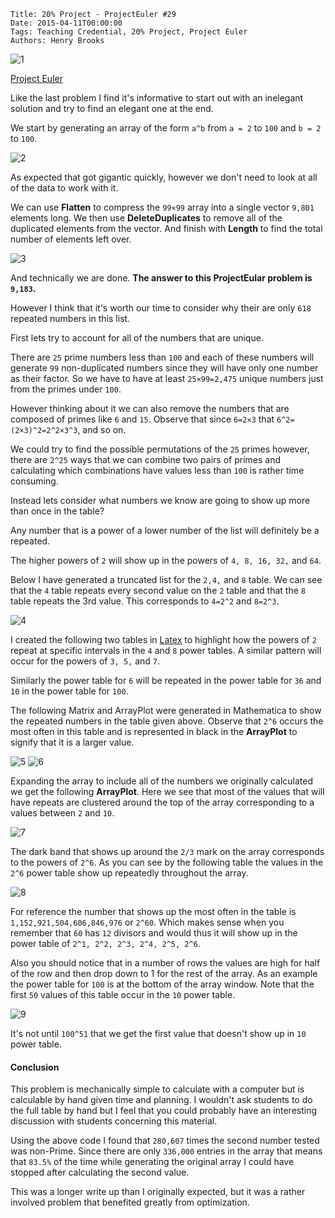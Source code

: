     Title: 20% Project - ProjectEuler #29
    Date: 2015-04-11T00:00:00
    Tags: Teaching Credential, 20% Project, Project Euler
    Authors: Henry Brooks

![1](/img/ProjectEuler29a.png)

<!-- more -->

[Project Euler](https://projecteuler.net/problem=29)

Like the last problem I find it's informative to start out with an inelegant solution and try to find an elegant one at the end.

We start by generating an array of the form `a^b` from `a = 2` to `100` and `b = 2` to `100`.

![2](/img/ProjectEuler29b.png)

As expected that got gigantic quickly, however we don't need to look at all of the data to work with it.

We can use **Flatten** to compress the `99×99` array into a single vector `9,801` elements long.
We then use **DeleteDuplicates** to remove all of the duplicated elements from the vector.
And finish with **Length** to find the total number of elements left over.

![3](/img/ProjectEuler29c.png)

And technically we are done. **The answer to this ProjectEular problem is `9,183`.**

However I think that it's worth our time to consider why their are only `618` repeated numbers in this list.

First lets try to account for all of the numbers that are unique.

There are `25` prime numbers less than `100` and each of these numbers will generate `99` non-duplicated numbers since they will have only one number as their factor. So we have to have at least `25×99=2,475` unique numbers just from the primes under `100`.

However thinking about it we can also remove the numbers that are composed of primes like `6` and `15`. Observe that since `6=2×3` that `6^2=(2×3)^2=2^2×3^3`, and so on.

We could try to find the possible permutations of the `25` primes however, there are `2^25` ways that we can combine two pairs of primes and calculating which combinations have values less than `100` is rather time consuming.

Instead lets consider what numbers we know are going to show up more than once in the table?

Any number that is a power of a lower number of the list will definitely be a repeated.

The higher powers of `2` will show up in the powers of `4, 8, 16, 32,` and `64`.

Below I have generated a truncated list for the `2,4,` and `8` table. We can see that the `4` table repeats every second value on the `2` table and that the `8` table repeats the 3rd value. This corresponds to `4=2^2` and `8=2^3`.

![4](/img/ProjectEuler29d.png)

I created the following two tables in [Latex](https://en.wikipedia.org/wiki/LaTeX) to highlight how the powers of `2` repeat at specific intervals in the `4` and `8` power tables. A similar pattern will occur for the powers of `3, 5,` and `7`.

Similarly the power table for `6` will be repeated in the power table for `36` and `10` in the power table for `100`.

The following Matrix and ArrayPlot were generated in Mathematica to show the repeated numbers in the table given above. Observe that `2^6` occurs the most often in this table and is represented in black in the **ArrayPlot** to signify that it is a larger value.

![5](/img/ProjectEuler29e.png)
![6](/img/ProjectEuler29f.png)

Expanding the array to include all of the numbers we originally calculated we get the following **ArrayPlot**. Here we see that most of the values that will have repeats are clustered around the top of the array corresponding to a values between `2` and `10`.

![7](/img/ProjectEuler29g.png)

The dark band that shows up around the `2/3` mark on the array corresponds to the powers of `2^6`.  As you can see by the following table the values in the `2^6` power table show up repeatedly throughout the array.

![8](/img/ProjectEuler29h.png)

For reference the number that shows up the most often in the table is `1,152,921,504,606,846,976` or `2^60`. Which makes sense when you remember that `60` has `12` divisors and would thus it will show up in the power table of `2^1, 2^2, 2^3, 2^4, 2^5, 2^6`.

Also you should notice that in a number of rows the values are high for half of the row and then drop down to 1 for the rest of the array. As an example the power table for `100` is at the bottom of the array window. Note that the first `50` values of this table occur in the `10` power table.

![9](/img/ProjectEuler29i.png)

It's not until `100^51` that we get the first value that doesn't show up in `10` power table.

#### Conclusion

This problem is mechanically simple to calculate with a computer but is calculable by hand given time and planning. I wouldn't ask students to do the full table by hand but I feel that you could probably have an interesting discussion with students concerning this material.

Using the above code I found that `280,607` times the second number tested was non-Prime. Since there are only `336,000` entries in the array that means that `83.5%` of the time while generating the original array I could have stopped after calculating the second value.

This was a longer write up than I originally expected, but it was a rather involved problem that benefited greatly from optimization.

